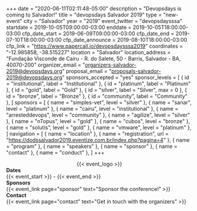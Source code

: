 +++
date = "2020-06-11T02:11:48-05:00"
description = "Devopsdays is coming to Salvador!"
title = "devopsdays Salvador 2019"
type = "new-event"
city = "Salvador"
year = "2019"
event_twitter = "devopsdaysssa"
startdate = 2019-10-05T09:00:00-03:00
enddate = 2019-10-05T18:00:00-03:00
cfp_date_start = 2019-06-09T09:00:00-03:00
cfp_date_end = 2019-07-10T18:00:00-03:00
cfp_date_announce = 2019-08-10T18:00:00-03:00
cfp_link = "https://www.papercall.io/devopsdaysssa2019"
coordinates = "-12.985858, -38.515227"
location = "Salvador"
location_address = "Fundação Visconde de Cairu - R. do Salete, 50 - Barris, Salvador - BA, 40070-200"
organizer_email = "organizers-salvador-2019@devopsdays.org"
proposal_email = "proposals-salvador-2019@devopsdays.org"
sponsors_accepted = "yes"
sponsor_levels = [
    { id = "institutional", label = "Institutional" },
    { id = "platinum", label = "Platinum" },
    { id = "gold", label = "Gold" },
    { id = "silver", label = "Silver", max = 0 },
    { id = "bronze", label = "Bronze" },
    { id = "community", label = "Community" },
]
sponsors = [
    { name = "simples-vet", level = "silver" },
    { name = "sanar", level = "platinum" },
    { name = "cairu", level = "institutional" },
    { name = "arresteddevops", level = "community" },
    { name = "agilize", level = "silver" },
    { name = "nTopus", level = "gold" },
    { name = "cubos", level = "bronze" },
    { name = "solutis", level = "gold" },
    { name = "vmware", level = "platinum" },
]
navigation = [
    { name = "location" },
    { name = "registration", url = "https://dodssalvador2019.eventize.com.br/index.php?pagina=4" },
    { name = "program" },
    { name = "speakers" },
    { name = "sponsor" },
    { name = "contact" },
    { name = "conduct" },
]
+++
<div style="text-align:center;">
  {{< event_logo >}}
</div>

<div class = "row">
  <div class = "col-md-2">
    <strong>Dates</strong>
  </div>
  <div class = "col-md-8">
    {{< event_start >}} - {{< event_end >}}
  </div>
</div>

<!-- <div class = "row">
  <div class = "col-md-2">
    <strong>Location</strong>
  </div>
  <div class = "col-md-8">
    {{< event_location >}}
  </div>
</div> -->

<!-- <div class = "row">
  <div class = "col-md-2">
    <strong>Register</strong>
  </div>
  <div class = "col-md-8">
    {{< event_link page="registration" text="Register to attend the conference!" >}}
  </div>
</div> -->

<!-- <div class = "row">
  <div class = "col-md-2">
    <strong>Propose</strong>
  </div>
  <div class = "col-md-8">
    {{< event_link page="propose" text="Propose a talk!" >}}
  </div>
</div> -->

<!-- <div class = "row">
  <div class = "col-md-2">
    <strong>Program</strong>
  </div>
  <div class = "col-md-8">
    View the {{< event_link page="program" text="program." >}}
  </div>
</div> -->

<!-- <div class = "row">
  <div class = "col-md-2">
    <strong>Speakers</strong>
  </div>
  <div class = "col-md-8">
    Check out the {{< event_link page="speakers" text="speakers!" >}}
  </div>
</div> -->

<div class = "row">
  <div class = "col-md-2">
    <strong>Sponsors</strong>
  </div>
  <div class = "col-md-8">
    {{< event_link page="sponsor" text="Sponsor the conference!" >}}
  </div>
</div>

<div class = "row">
  <div class = "col-md-2">
    <strong>Contact</strong>
  </div>
  <div class = "col-md-8">
    {{< event_link page="contact" text="Get in touch with the organizers" >}}
  </div>
</div>

<!-- Uncomment if you added your city twitter name -->
<!--
{{< event_twitter >}}
-->
